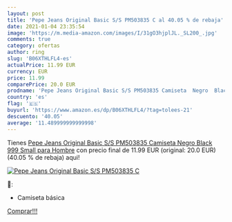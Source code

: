 ```yaml
---
layout: post
title: 'Pepe Jeans Original Basic S/S PM503835 C al 40.05 % de rebaja'
date: 2021-01-04 23:35:54
image: 'https://m.media-amazon.com/images/I/31gO3hjplJL._SL200_.jpg'
comments: true
category: ofertas
author: ring
slug: 'B06XTHLFL4-es'
actualPrice: 11.99 EUR
currency: EUR
price: 11.99
comparePrice: 20.0 EUR
prodname: 'Pepe Jeans Original Basic S/S PM503835 Camiseta  Negro  Black 999   Small para Hombre'
country: 'es'
flag: '🇪🇸'
buyurl: 'https://www.amazon.es/dp/B06XTHLFL4/?tag=tolees-21'
descuento: '40.05'
average: '11.489999999999998'
---
```


Tienes [Pepe Jeans Original Basic S/S PM503835 Camiseta  Negro  Black 999   Small para Hombre](https://www.amazon.es/dp/B06XTHLFL4/?tag=tolees-21) con precio final de  11.99 EUR (original: 20.0 EUR) (40.05 %  de rebaja) aqui!

[![Pepe Jeans Original Basic S/S PM503835 C](https://m.media-amazon.com/images/I/31gO3hjplJL._SL200_.jpg)](https://www.amazon.es/dp/B06XTHLFL4/?tag=tolees-21)

🔎:

- Camiseta básica

[Comprar!!!](https://www.amazon.es/dp/B06XTHLFL4/?tag=tolees-21)
